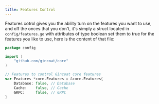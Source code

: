 ```yaml
---
title: Features Control
---
```


Features cotrol gives you the ability turn on the features you want to use, and off the onces that you don't,
it's simply a struct  located in `config/features.go` with attributes of type boolean set them to true for the features you like to use, here is the content of that file:
```go
package config

import (
	"github.com/gincoat/core"
)

// Features to control Gincoat core features
var Features *core.Features = &core.Features{
	Database: false, // Database
	Cache:    false, // Cache
	GRPC:     false, // GRPC 
}

```
